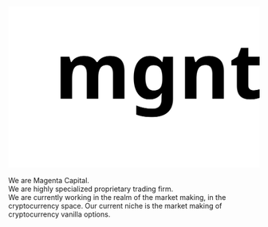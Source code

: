 ![mono](https://raw.githubusercontent.com/magentacapital/.github/main/assets/mgnt_logo.svg)

We are Magenta Capital.
<br>
We are highly specialized proprietary trading firm.
<br>
We are currently working in the realm of the market making, in the cryptocurrency space. Our current niche is the market making of cryptocurrency vanilla options.